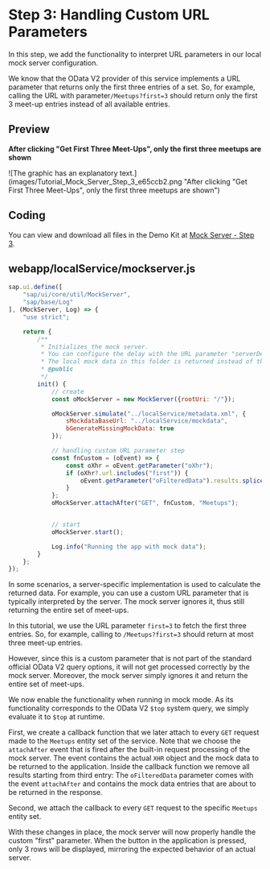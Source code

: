 <!-- loio46c1ca4eb2804af6bfa371ad51c9b887 -->

# Step 3: Handling Custom URL Parameters

In this step, we add the functionality to interpret URL parameters in our local mock server configuration.

We know that the OData V2 provider of this service implements a URL parameter that returns only the first three entries of a set. So, for example, calling the URL with parameter`/Meetups?first=3` should return only the first 3 meet-up entries instead of all available entries.



## Preview

  
  
**After clicking "Get First Three Meet-Ups", only the first three meetups are shown**

![The graphic has an explanatory text.](images/Tutorial_Mock_Server_Step_3_e65ccb2.png "After clicking "Get First Three Meet-Ups", only the first three meetups are shown")



## Coding

You can view and download all files in the Demo Kit at [Mock Server - Step 3](https://ui5.sap.com/#/entity/sap.ui.core.tutorial.mockserver/sample/sap.ui.core.tutorial.mockserver.03).



## webapp/localService/mockserver.js

```js
sap.ui.define([
    "sap/ui/core/util/MockServer",
    "sap/base/Log"
], (MockServer, Log) => {
    "use strict";

    return {
        /**
         * Initializes the mock server.
         * You can configure the delay with the URL parameter "serverDelay".
         * The local mock data in this folder is returned instead of the real data for testing.
         * @public
         */
        init() {
            // create
            const oMockServer = new MockServer({rootUri: "/"});

            oMockServer.simulate("../localService/metadata.xml", {
                sMockdataBaseUrl: "../localService/mockdata",
                bGenerateMissingMockData: true
            });

            // handling custom URL parameter step
            const fnCustom = (oEvent) => {
                const oXhr = oEvent.getParameter("oXhr");
                if (oXhr?.url.includes("first")) {
                    oEvent.getParameter("oFilteredData").results.splice(3, 100);
                }
            };
            oMockServer.attachAfter("GET", fnCustom, "Meetups");


            // start
            oMockServer.start();

            Log.info("Running the app with mock data");
        }
    };
});

```

In some scenarios, a server-specific implementation is used to calculate the returned data. For example, you can use a custom URL parameter that is typically interpreted by the server. The mock server ignores it, thus still returning the entire set of meet-ups.

In this tutorial, we use the URL parameter `first=3` to fetch the first three entries. So, for example, calling to `/Meetups?first=3` should return at most three meet-up entries.

However, since this is a custom parameter that is not part of the standard official OData V2 query options, it will not get processed correctly by the mock server. Moreover, the mock server simply ignores it and return the entire set of meet-ups.

We now enable the functionality when running in mock mode. As its functionality corresponds to the OData V2 `$top` system query, we simply evaluate it to `$top` at runtime.

First, we create a callback function that we later attach to every `GET` request made to the `Meetups` entity set of the service. Note that we choose the `attachAfter` event that is fired after the built-in request processing of the mock server. The event contains the actual `XHR` object and the mock data to be returned to the application. Inside the callback function we remove all results starting from third entry: The `oFilteredData` parameter comes with the event `attachAfter` and contains the mock data entries that are about to be returned in the response.

Second, we attach the callback to every `GET` request to the specific `Meetups` entity set.

With these changes in place, the mock server will now properly handle the custom "first" parameter. When the button in the application is pressed, only 3 rows will be displayed, mirroring the expected behavior of an actual server.

